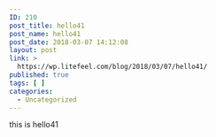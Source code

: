 ```yaml
---
ID: 210
post_title: hello41
post_name: hello41
post_date: 2018-03-07 14:12:08
layout: post
link: >
  https://wp.litefeel.com/blog/2018/03/07/hello41/
published: true
tags: [ ]
categories:
  - Uncategorized
---
```

this is hello41
